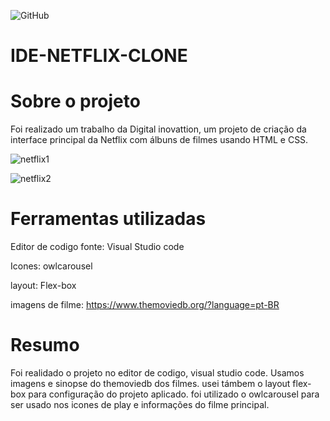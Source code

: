 ![GitHub](https://img.shields.io/github/license/VITOR1914/IDE-NETFLIX-CLONE)

# IDE-NETFLIX-CLONE

# Sobre o projeto
Foi realizado um trabalho da Digital inovattion, um projeto de criação da interface principal da Netflix com álbuns de filmes usando HTML e CSS.

![netflix1](https://user-images.githubusercontent.com/83549174/173153751-d2aec243-8ae8-4968-8d31-95ad260d592f.png)

![netflix2](https://user-images.githubusercontent.com/83549174/173153851-1be20b7c-4a7f-4013-8804-762f928a8989.png)

# Ferramentas utilizadas

Editor de codigo fonte: Visual Studio code

Icones: owlcarousel

layout: Flex-box

imagens de filme: https://www.themoviedb.org/?language=pt-BR

# Resumo
Foi realidado o projeto no editor de codigo, visual studio code. Usamos imagens e sinopse do themoviedb dos filmes. usei támbem o layout flex-box para configuração do projeto aplicado. foi utilizado o owlcarousel para ser usado nos icones de play e informações do filme principal.


